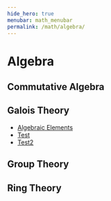 ```yaml
---
hide_hero: true
menubar: math_menubar
permalink: /math/algebra/
---
```


# Algebra

## Commutative Algebra

## Galois Theory
- [Algebraic Elements](./Galois_Theory/10_Algebraic_Elements.md)
- [Test](./Galois_Theory/20_test.md)
- [Test2](./Galois_Theory/100_test2.md)

## Group Theory

## Ring Theory